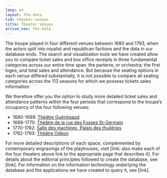 ```yaml
---
lang: en
layout: the-data
tid: theater-venues
title: Theater Venues
active_nav: the-data
---
```


The troupe played in four different venues between 1680 and 1793, when the actors split into royalist and republican factions and the data in our database ends. The search and visualization tools we have created allow you to compare ticket sales and box office receipts in three fundamental categories across our entire time span: the parterre, or orchestra; the first loges; and total sales and attendance. But because the seating options in each venue differed substantially, it is not possible to compare all seating categories across the 113 seasons for which we possess tickets sales information.

We therefore offer you the option to study more detailed ticket sales and attendance patterns within the four periods that correspond to the troupe’s occupancy of the four following venues:

* 1680-1689: [Th&eacute;&acirc;tre Gu&eacute;n&eacute;gaud](/en/the-data/theater-venues/hotel-guenegaud)
* 1689-1770: [Th&eacute;&acirc;tre de la rue des Fosses St-Germain](/en/the-data/theater-venues/salle-de-la-rue-des-fosses-saint-germain-des-pres)
* 1770-1782: [Salle des machines, Palais des thuil&eacute;ries](/en/the-data/theater-venues/salle-des-machines-palais-des-tuileries)
* 1782-1793: [Th&eacute;&acirc;tre Od&eacute;on](/en/the-data/theater-venues/theatre-de-l-odeon)

For more detailed descriptions of each space, complemented by contemporary engravings of the playhouses, visit [link; also make each of the four theaters above link to the appropriate page that describes it]. For details about the editorial principles followed to create the database, see [link]. For information on the information technology underlying the database and the applications we have created to query it, see [link].
